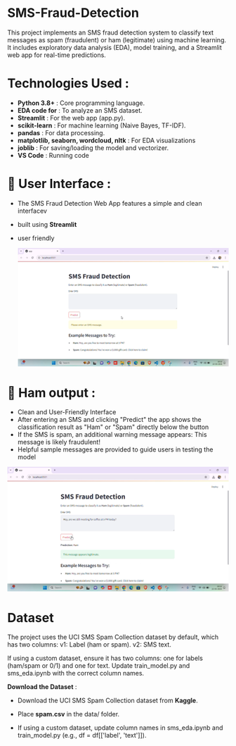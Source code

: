 # SMS-Fraud-Detection
This project implements an SMS fraud detection system to classify text messages as spam (fraudulent) or ham (legitimate) using machine learning. It includes exploratory data analysis (EDA), model training, and a Streamlit web app for real-time predictions.

# Technologies Used :
- **Python 3.8+** : Core programming language.
- **EDA code for** : To analyze an SMS dataset.
- **Streamlit** : For the web app (app.py).
- **scikit-learn** : For machine learning (Naive Bayes, TF-IDF).
- **pandas** : For data processing.
- **matplotlib, seaborn, wordcloud, nltk** : For EDA visualizations
- **joblib** : For saving/loading the model and vectorizer.
- **VS Code** : Running code

# 🌟 User Interface :
  
- The SMS Fraud Detection Web App features a simple and clean interfacev
- built using **Streamlit**
- user friendly
  
  ![Alt text](https://github.com/farhankhan1112/SMS-Fraud-Detection/blob/7ffb943244ad619a68a3a17f455b915154fe9e38/Screenshots/Project%20interface.png)

# 🌟 Ham output :
- Clean and User-Friendly Interface
- After entering an SMS and clicking "Predict" the app shows the classification result as "Ham" or "Spam" directly below the button
- If the SMS is spam, an additional warning message appears: This message is likely fraudulent!
-  Helpful sample messages are provided to guide users in testing the model

![Ham SMS](https://github.com/farhankhan1112/SMS-Fraud-Detection/blob/7ffb943244ad619a68a3a17f455b915154fe9e38/Screenshots/Ham.png
)



  


  


# Dataset

The project uses the UCI SMS Spam Collection dataset by default, which has two columns:
v1: Label (ham or spam).
v2: SMS text.

If using a custom dataset, ensure it has two columns: one for labels (ham/spam or 0/1) and one for text. Update train_model.py and sms_eda.ipynb with the correct column names.



**Download the Dataset** :
- Download the UCI SMS Spam Collection dataset from **Kaggle**.
- Place **spam.csv** in the data/ folder.

- If using a custom dataset, update column names in sms_eda.ipynb and train_model.py (e.g., df = df[['label', 'text']]).
